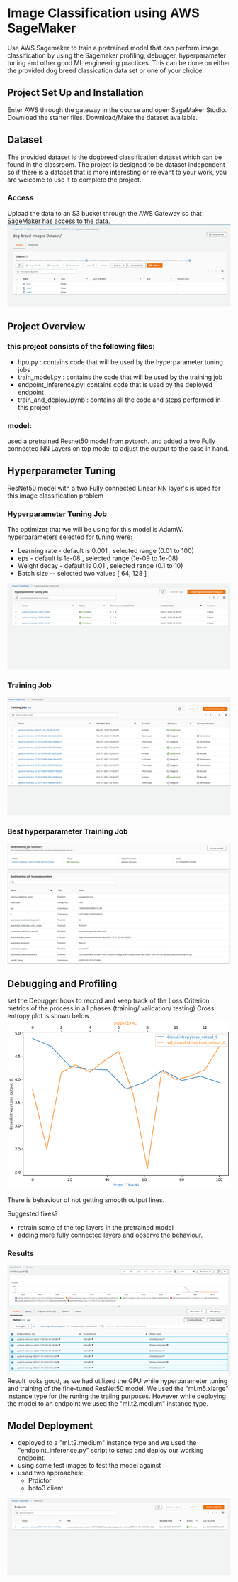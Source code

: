 # Image Classification using AWS SageMaker

Use AWS Sagemaker to train a pretrained model that can perform image classification by using the Sagemaker profiling, debugger, hyperparameter tuning and other good ML engineering practices. This can be done on either the provided dog breed classication data set or one of your choice.

## Project Set Up and Installation
Enter AWS through the gateway in the course and open SageMaker Studio. 
Download the starter files.
Download/Make the dataset available. 

## Dataset
The provided dataset is the dogbreed classification dataset which can be found in the classroom.
The project is designed to be dataset independent so if there is a dataset that is more interesting or relevant to your work, you are welcome to use it to complete the project.


### Access
Upload the data to an S3 bucket through the AWS Gateway so that SageMaker has access to the data. 
![](img/data.PNG)

## Project Overview 
### this project consists of the following files:
- hpo.py : contains code that will be used by the hyperparameter tuning jobs 
- train_model.py : contains the code that will be used by the training job 
- endpoint_inference.py: contains code that is used by the deployed endpoint
- train_and_deploy.ipynb : contains all the code and steps performed in this project
### model:
used a pretrained Resnet50 model from pytorch. and added a two Fully connected NN Layers on top model to adjust the output
to the case in hand.
## Hyperparameter Tuning
ResNet50 model with a two Fully connected Linear NN layer's is used for this image classification problem
### Hyperparameter Tuning Job
The optimizer that we will be using for this model is AdamW.
hyperparameters selected for tuning were:
- Learning rate - default is 0.001 , selected range (0.01 to 100) 
- eps - default is 1e-08 , selected  range (1e-09 to 1e-08)
- Weight decay - default is 0.01 , selected range (0.1 to 10) 
- Batch size -- selected  two values [ 64, 128 ]

![](img/hpo.png)
### Training Job
![](img/trianing.png)
### Best hyperparameter Training Job
![](img/train_summary.png)

## Debugging and Profiling
set the Debugger hook to record and keep track of the Loss Criterion metrics of the process in all phases (training/ validation/ testing)
Cross entropy plot is shown below
![](img/debugger.PNG)

There is  behaviour of not getting smooth output lines.

Suggested fixes?
- retrain some of the top layers in the pretrained model 
- adding more fully connected layers and observe the behaviour. 
### Results
![](img/cloud_watch.png)
Result looks good, as we had utilized the GPU while hyperparameter tuning and training of the fine-tuned ResNet50 model.
We used the "ml.m5.xlarge" instance type for the runing the traiing purposes. However while deploying the model to an endpoint we used the "ml.t2.medium" instance type.

## Model Deployment
- deployed to a "ml.t2.medium" instance type and we used the "endpoint_inference.py" script to setup and deploy our working endpoint.
- using some test images to test the model against
- used two approaches:
   - Prdictor 
   -  boto3 client

![](img/end_point.png)
